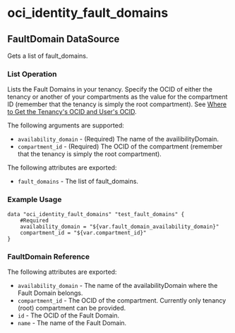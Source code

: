 
# oci_identity_fault_domains

## FaultDomain DataSource

Gets a list of fault_domains.

### List Operation
Lists the Fault Domains in your tenancy. Specify the OCID of either the tenancy or another
of your compartments as the value for the compartment ID (remember that the tenancy is simply the root compartment).
See [Where to Get the Tenancy's OCID and User's OCID](https://docs.us-phoenix-1.oraclecloud.com/Content/API/Concepts/apisigningkey.htm#five).

The following arguments are supported:

* `availability_domain` - (Required) The name of the availibilityDomain. 
* `compartment_id` - (Required) The OCID of the compartment (remember that the tenancy is simply the root compartment). 


The following attributes are exported:

* `fault_domains` - The list of fault_domains.

### Example Usage

```hcl
data "oci_identity_fault_domains" "test_fault_domains" {
	#Required
	availability_domain = "${var.fault_domain_availability_domain}"
	compartment_id = "${var.compartment_id}"
}
```
### FaultDomain Reference

The following attributes are exported:

* `availability_domain` - The name of the availabilityDomain where the Fault Domain belongs.
* `compartment_id` - The OCID of the compartment. Currently only tenancy (root) compartment can be provided.
* `id` - The OCID of the Fault Domain.
* `name` - The name of the Fault Domain.
